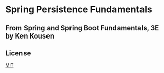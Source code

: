 # Spring Persistence Fundamentals
## From Spring and Spring Boot Fundamentals, 3E by Ken Kousen

## License
[MIT](https://github.com/andrdc/spring-persistence-fundamentals/blob/develop/LICENSE)